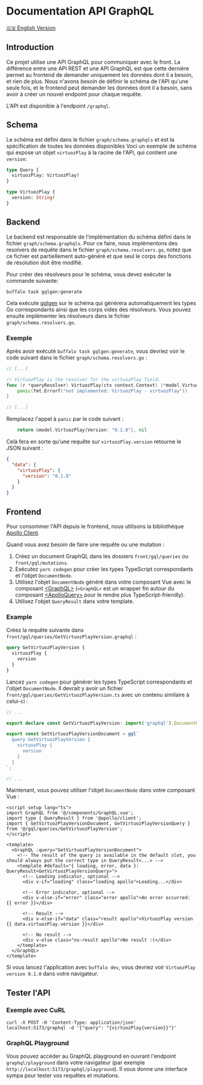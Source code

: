 # Documentation API GraphQL

[🇬🇧 English Version](graphql.fr.md)

## Introduction

Ce projet utilise une API GraphQL pour communiquer avec le front.
La différence entre une API REST et une API GraphQL est que cette dernière permet au frontend de demander uniquement les
données dont il a besoin, et rien de plus.
Nous n'avons besoin de définir le schéma de l'API qu'une seule fois, et le frontend peut demander les données dont il a
besoin, sans avoir à créer un nouvel endpoint pour chaque requête.

L'API est disponible à l'endpoint `/graphql`.

## Schema

Le schéma est défini dans le fichier `graph/schema.graphqls` et est la spécification de toutes les données disponibles
Voci un exemple de schéma qui expose un objet `virtuozPlay` à la racine de l'API, qui contient une `version`:

```graphql
type Query {
  virtuozPlay: VirtuozPlay!
}

type VirtuozPlay {
  version: String!
}
```

## Backend

Le backend est responsable de l'implémentation du schéma défini dans le fichier `graph/schema.graphqls`.
Pour ce faire, nous implémentons des resolvers de requête dans le fichier `graph/schema.resolvers.go`, notez que ce fichier
est partiellement auto-généré et que seul le corps des fonctions de résolution doit être modifié.

Pour créer des résolveurs pour le schéma, vous devez exécuter la commande suivante:

```shell
buffalo task gqlgen:generate
```

Cela exécute [gqlgen](https://gqlgen.com/) sur le schéma qui générera automatiquement les types Go correspondants ainsi
que les corps vides des résolveurs.
Vous pouvez ensuite implémenter les résolveurs dans le fichier `graph/schema.resolvers.go`.

### Exemple

Après avoir exécuté `buffalo task gqlgen:generate`, vous devriez voir le code suivant dans le fichier `graph/schema.resolvers.go` :

```go
// [...]

// VirtuozPlay is the resolver for the virtuozPlay field.
func (r *queryResolver) VirtuozPlay(ctx context.Context) (*model.VirtuozPlay, error) {
    panic(fmt.Errorf("not implemented: VirtuozPlay - virtuozPlay"))
}

// [...]
```

Remplacez l'appel à `panic` par le code suivant :

```go
	return &model.VirtuozPlay{Version: "0.1.0"}, nil
```

Celà fera en sorte qu'une requête sur `virtuozPlay.version` retourne le JSON suivant :

```json
{
  "data": {
    "virtuozPlay": {
      "version": "0.1.0"
    }
  }
}
```

## Frontend

Pour consommer l'API depuis le frontend, nous utilisons la bibliothèque [Apollo Client](https://www.apollographql.com/docs/react/).

Quand vous avez besoin de faire une requête ou une mutation :

1. Créez un document GraphQL dans les dossiers `front/gql/queries` ou `front/gql/mutations`.
2. Exécutez `yarn codegen` pour créer les types TypeScript correspondants et l'objet `DocumentNode`.
3. Utilisez l'objet `DocumentNode` généré dans votre composant Vue avec le composant [&lt;GraphQL&gt;](/front/components/GraphQL.vue) (`<GraphQL>` est un wrapper fin autour du composant [&lt;ApolloQuery&gt;](https://v4.apollo.vuejs.org/guide-components/) pour le rendre plus TypeScript-friendly).
4. Utilisez l'objet `QueryResult` dans votre template.

### Example

Créez la requête suivante dans `front/gql/queries/GetVirtuozPlayVersion.graphql` :

```graphql
query GetVirtuozPlayVersion {
  virtuozPlay {
    version
  }
}
```

Lancez `yarn codegen` pour générer les types TypeScript correspondants et l'objet `DocumentNode`.
Il devrait y avoir un fichier `front/gql/queries/GetVirtuozPlayVersion.ts` avec un contenu similaire à celui-ci :

```typescript
// ...

export declare const GetVirtuozPlayVersion: import('graphql').DocumentNode;

export const GetVirtuozPlayVersionDocument = gql`
  query GetVirtuozPlayVersion {
    virtuozPlay {
      version
    }
  }
`;

// ...
```

Maintenant, vous pouvez utiliser l'objet `DocumentNode` dans votre composant Vue :

```vue
<script setup lang="ts">
import GraphQL from '@/components/GraphQL.vue';
import type { QueryResult } from '@apollo/client';
import { GetVirtuozPlayVersionDocument, GetVirtuozPlayVersionQuery } from '@/gql/queries/GetVirtuozPlayVersion';
</script>

<template>
  <GraphQL :query="GetVirtuozPlayVersionDocument">
    <!-- The result of the query is available in the default slot, you should always put the correct type in QueryResult<...> -->
    <template #default="{ loading, error, data }: QueryResult<GetVirtuozPlayVersionQuery>">
      <!-- Loading indicator, optional -->
      <div v-if="loading" class="loading apollo">Loading...</div>

      <!-- Error indicator, optional -->
      <div v-else-if="error" class="error apollo">An error occurred: {{ error }}</div>

      <!-- Result -->
      <div v-else-if="data" class="result apollo">VirtuozPlay version {{ data.virtuozPlay.version }}</div>

      <!-- No result -->
      <div v-else class="no-result apollo">No result :(</div>
    </template>
  </GraphQL>
</template>
```

Si vous lancez l'application avec `buffalo dev`, vous devriez voir `VirtuozPlay version 0.1.0` dans votre navigateur.

## Tester l'API

### Exemple avec CuRL

```shell
curl -X POST -H 'Content-Type: application/json' localhost:5173/graphql -d '{"query": "{virtuozPlay{version}}"}'
```

### GraphQL Playground

Vous pouvez accéder au GraphQL playground en ouvrant l'endpoint `graphql/playground` dans votre navigateur (par exemple `http://localhost:5173/graphql/playground`).
Il vous donne une interface sympa pour tester vos requêtes et mutations.
